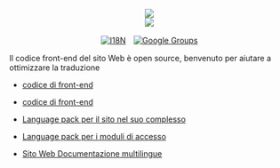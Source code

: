 <p align="center"><a href="https://xxai.art"><img src="https://cdn.jsdelivr.net/gh/xxai-art/doc/logo.svg"/></a><br/><a href="https://xxai.art"><img src="https://cdn.jsdelivr.net/gh/xxai-art/doc/xxai.svg"/></a></p><p align="center"><a href="https://github.com/xxai-art/doc#readme"><img alt="I18N" src="https://cdn.jsdelivr.net/gh/wactax/img/t.svg"/></a>　<a href="https://groups.google.com/u/0/g/xxai-art"><img alt="Google Groups" src="https://cdn.jsdelivr.net/gh/wactax/img/g-groups.svg"/></a></p>

Il codice front-end del sito Web è open source, benvenuto per aiutare a ottimizzare la traduzione

* [codice di front-end](https://github.com/xxai-art/web)

* [codice di front-end](https://github.com/xxai-art/web)
* [Language pack per il sito nel suo complesso](https://github.com/xxai-art/web/tree/main/i18n)
* [Language pack per i moduli di accesso](https://github.com/wacpkg/user/tree/main/ui.i18n)
* [Sito Web Documentazione multilingue](https://github.com/xxai-doc)

